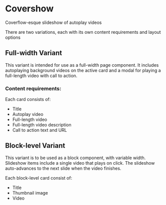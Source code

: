 # Covershow
Coverflow-esque slideshow of autoplay videos

There are two variations, each with its own content requirements and layout options

## Full-width Variant

This variant is intended for use as a full-width page component. It includes autoplaying background videos on the active card and a modal for playing a full-length video with call to action.

### Content requirements:

Each card consists of:
* Title
* Autoplay video
* Full-length video
* Full-length video description
* Call to action text and URL

## Block-level Variant

This variant is to be used as a block component, with variable width. Slideshow items include a single video that plays on click. The slideshow auto-advances to the next slide when the video finishes.

Each block-level card consist of:
* Title
* Thumbnail image
* Video